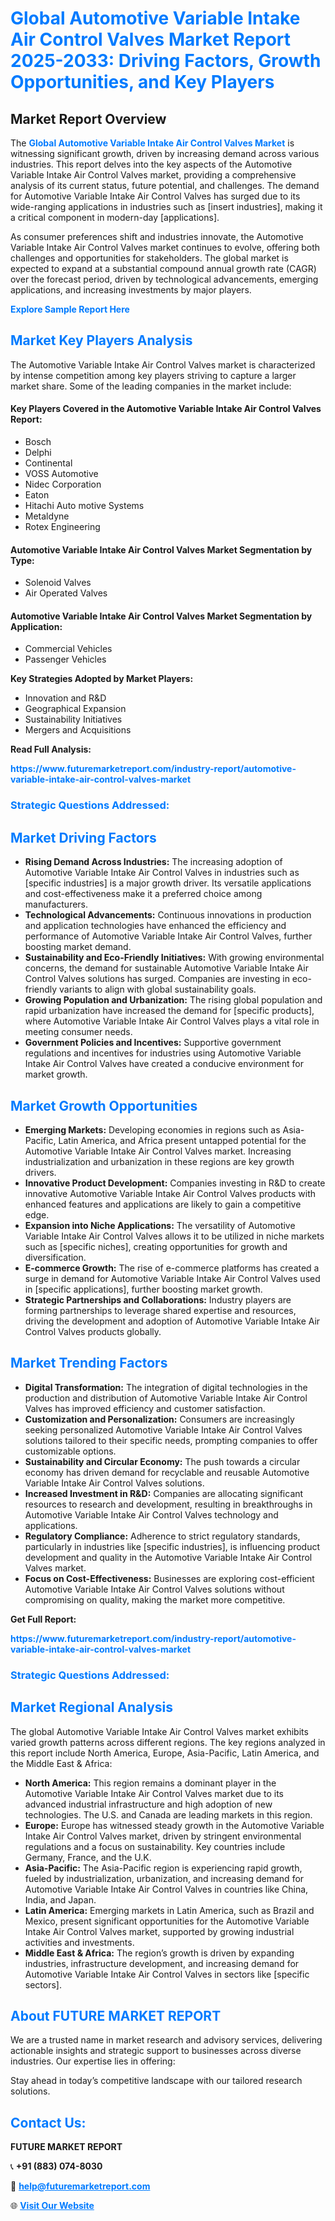 <h1 style="color: #007BFF;">Global Automotive Variable Intake Air Control Valves Market Report 2025-2033: Driving Factors, Growth Opportunities, and Key Players</h1>

<section id="overview">
<h2>Market Report Overview</h2>
<p>The <a href="https://www.futuremarketreport.com/industry-report/automotive-variable-intake-air-control-valves-market" style="color: #007BFF; text-decoration: none;"><strong>Global Automotive Variable Intake Air Control Valves Market</strong></a> is witnessing significant growth, driven by increasing demand across various industries. This report delves into the key aspects of the Automotive Variable Intake Air Control Valves market, providing a comprehensive analysis of its current status, future potential, and challenges. The demand for Automotive Variable Intake Air Control Valves has surged due to its wide-ranging applications in industries such as [insert industries], making it a critical component in modern-day [applications].</p>
<p>As consumer preferences shift and industries innovate, the Automotive Variable Intake Air Control Valves market continues to evolve, offering both challenges and opportunities for stakeholders. The global market is expected to expand at a substantial compound annual growth rate (CAGR) over the forecast period, driven by technological advancements, emerging applications, and increasing investments by major players.</p>
</section>

<section id="overview">
<p><a href="https://www.futuremarketreport.com/request-sample/reportId=87477" style="color: #007BFF; text-decoration: none;"><strong>Explore Sample Report Here</strong></a></p>
</section>

<section id="key-players">
<h2 style="color: #007BFF;">Market Key Players Analysis</h2>
<p>The Automotive Variable Intake Air Control Valves market is characterized by intense competition among key players striving to capture a larger market share. Some of the leading companies in the market include:</p>
<h4>Key Players Covered in the Automotive Variable Intake Air Control Valves Report:</h4>
<ul><li>Bosch</li><li>Delphi</li><li>Continental</li><li>VOSS Automotive</li><li>Nidec Corporation</li><li>Eaton</li><li>Hitachi Auto motive Systems</li><li>Metaldyne</li><li>Rotex Engineering</li></ul>
<h4>Automotive Variable Intake Air Control Valves Market Segmentation by Type:</h4>
<ul><li>Solenoid Valves</li><li>Air Operated Valves</li></ul>

<h4>Automotive Variable Intake Air Control Valves Market Segmentation by Application:</h4>
<ul><li>Commercial Vehicles</li><li>Passenger Vehicles</li></ul>
<p><strong>Key Strategies Adopted by Market Players:</strong></p>
<ul>
<li>Innovation and R&D</li>
<li>Geographical Expansion</li>
<li>Sustainability Initiatives</li>
<li>Mergers and Acquisitions</li>
</ul>
</section>

<section>
<p><strong>Read Full Analysis: </strong></p><a href="https://www.futuremarketreport.com/industry-report/automotive-variable-intake-air-control-valves-market" style="color: #007BFF; text-decoration: none;"><strong>https://www.futuremarketreport.com/industry-report/automotive-variable-intake-air-control-valves-market</strong></a>
<h3 style="color: #007BFF;">Strategic Questions Addressed:</h3>
</section>

<section id="driving-factors">
<h2 style="color: #007BFF;">Market Driving Factors</h2>
<ul>
<li><strong>Rising Demand Across Industries:</strong> The increasing adoption of Automotive Variable Intake Air Control Valves in industries such as [specific industries] is a major growth driver. Its versatile applications and cost-effectiveness make it a preferred choice among manufacturers.</li>
<li><strong>Technological Advancements:</strong> Continuous innovations in production and application technologies have enhanced the efficiency and performance of Automotive Variable Intake Air Control Valves, further boosting market demand.</li>
<li><strong>Sustainability and Eco-Friendly Initiatives:</strong> With growing environmental concerns, the demand for sustainable Automotive Variable Intake Air Control Valves solutions has surged. Companies are investing in eco-friendly variants to align with global sustainability goals.</li>
<li><strong>Growing Population and Urbanization:</strong> The rising global population and rapid urbanization have increased the demand for [specific products], where Automotive Variable Intake Air Control Valves plays a vital role in meeting consumer needs.</li>
<li><strong>Government Policies and Incentives:</strong> Supportive government regulations and incentives for industries using Automotive Variable Intake Air Control Valves have created a conducive environment for market growth.</li>
</ul>
</section>

<section id="growth-opportunities">
<h2 style="color: #007BFF;">Market Growth Opportunities</h2>
<ul>
<li><strong>Emerging Markets:</strong> Developing economies in regions such as Asia-Pacific, Latin America, and Africa present untapped potential for the Automotive Variable Intake Air Control Valves market. Increasing industrialization and urbanization in these regions are key growth drivers.</li>
<li><strong>Innovative Product Development:</strong> Companies investing in R&D to create innovative Automotive Variable Intake Air Control Valves products with enhanced features and applications are likely to gain a competitive edge.</li>
<li><strong>Expansion into Niche Applications:</strong> The versatility of Automotive Variable Intake Air Control Valves allows it to be utilized in niche markets such as [specific niches], creating opportunities for growth and diversification.</li>
<li><strong>E-commerce Growth:</strong> The rise of e-commerce platforms has created a surge in demand for Automotive Variable Intake Air Control Valves used in [specific applications], further boosting market growth.</li>
<li><strong>Strategic Partnerships and Collaborations:</strong> Industry players are forming partnerships to leverage shared expertise and resources, driving the development and adoption of Automotive Variable Intake Air Control Valves products globally.</li>
</ul>
</section>

<section id="trending-factors">
<h2 style="color: #007BFF;">Market Trending Factors</h2>
<ul>
<li><strong>Digital Transformation:</strong> The integration of digital technologies in the production and distribution of Automotive Variable Intake Air Control Valves has improved efficiency and customer satisfaction.</li>
<li><strong>Customization and Personalization:</strong> Consumers are increasingly seeking personalized Automotive Variable Intake Air Control Valves solutions tailored to their specific needs, prompting companies to offer customizable options.</li>
<li><strong>Sustainability and Circular Economy:</strong> The push towards a circular economy has driven demand for recyclable and reusable Automotive Variable Intake Air Control Valves solutions.</li>
<li><strong>Increased Investment in R&D:</strong> Companies are allocating significant resources to research and development, resulting in breakthroughs in Automotive Variable Intake Air Control Valves technology and applications.</li>
<li><strong>Regulatory Compliance:</strong> Adherence to strict regulatory standards, particularly in industries like [specific industries], is influencing product development and quality in the Automotive Variable Intake Air Control Valves market.</li>
<li><strong>Focus on Cost-Effectiveness:</strong> Businesses are exploring cost-efficient Automotive Variable Intake Air Control Valves solutions without compromising on quality, making the market more competitive.</li>
</ul>
</section>

<section>
<p><strong>Get Full Report: </strong></p><a href="https://www.futuremarketreport.com/industry-report/automotive-variable-intake-air-control-valves-market" style="color: #007BFF; text-decoration: none;"><strong>https://www.futuremarketreport.com/industry-report/automotive-variable-intake-air-control-valves-market</strong></a>
<h3 style="color: #007BFF;">Strategic Questions Addressed:</h3>
</section>


<section id="regional-analysis">
<h2 style="color: #007BFF;">Market Regional Analysis</h2>
<p>The global Automotive Variable Intake Air Control Valves market exhibits varied growth patterns across different regions. The key regions analyzed in this report include North America, Europe, Asia-Pacific, Latin America, and the Middle East & Africa:</p>
<ul>
<li><strong>North America:</strong> This region remains a dominant player in the Automotive Variable Intake Air Control Valves market due to its advanced industrial infrastructure and high adoption of new technologies. The U.S. and Canada are leading markets in this region.</li>
<li><strong>Europe:</strong> Europe has witnessed steady growth in the Automotive Variable Intake Air Control Valves market, driven by stringent environmental regulations and a focus on sustainability. Key countries include Germany, France, and the U.K.</li>
<li><strong>Asia-Pacific:</strong> The Asia-Pacific region is experiencing rapid growth, fueled by industrialization, urbanization, and increasing demand for Automotive Variable Intake Air Control Valves in countries like China, India, and Japan.</li>
<li><strong>Latin America:</strong> Emerging markets in Latin America, such as Brazil and Mexico, present significant opportunities for the Automotive Variable Intake Air Control Valves market, supported by growing industrial activities and investments.</li>
<li><strong>Middle East & Africa:</strong> The region’s growth is driven by expanding industries, infrastructure development, and increasing demand for Automotive Variable Intake Air Control Valves in sectors like [specific sectors].</li>
</ul>
</section>

<footer>
<h2 style="color: #007BFF;">About FUTURE MARKET REPORT</h2>
<p>We are a trusted name in market research and advisory services, delivering actionable insights and strategic support to businesses across diverse industries. Our expertise lies in offering:</p>

<p>Stay ahead in today’s competitive landscape with our tailored research solutions.</p>

<h2 style="color: #007BFF;">Contact Us:</h2>
<p><strong>FUTURE MARKET REPORT</strong></p>
<p>📞 <strong>+91 (883) 074-8030</strong></p>
<p>📧 <strong><a href="mailto:help@futuremarketreport.com" style="color: #007BFF;">help@futuremarketreport.com</a></strong></p>
<p>🌐 <strong><a href="https://www.futuremarketreport.com/" style="color: #007BFF;">Visit Our Website</a></strong></p>
</footer>